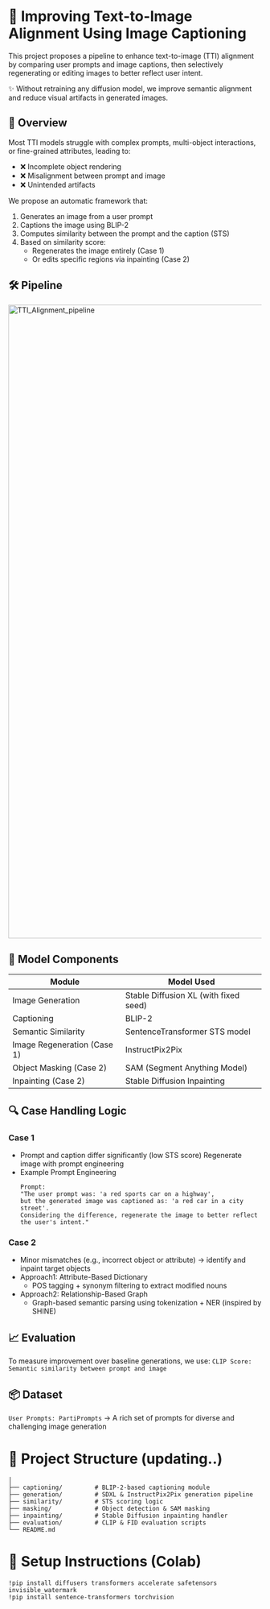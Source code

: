 # 🧠 Improving Text-to-Image Alignment Using Image Captioning

This project proposes a pipeline to enhance text-to-image (TTI) alignment by comparing user prompts and image captions, then selectively regenerating or editing images to better reflect user intent.

✨ Without retraining any diffusion model, we improve semantic alignment and reduce visual artifacts in generated images.

## 📌 Overview

Most TTI models struggle with complex prompts, multi-object interactions, or fine-grained attributes, leading to:
- ❌ Incomplete object rendering
- ❌ Misalignment between prompt and image
- ❌ Unintended artifacts

We propose an automatic framework that:
1.	Generates an image from a user prompt
2.	Captions the image using BLIP-2
3.	Computes similarity between the prompt and the caption (STS)
4.	Based on similarity score:
    - Regenerates the image entirely (Case 1)
    - Or edits specific regions via inpainting (Case 2)

## 🛠️ Pipeline
<img width="1259" alt="TTI_Alignment_pipeline" src="https://github.com/user-attachments/assets/e26da768-7097-4782-b5c0-4b5c61e551c2" />


## 🧪 Model Components

| Module                     | Model Used                          |
|----------------------------|--------------------------------------|
| Image Generation           | Stable Diffusion XL (with fixed seed) |
| Captioning                 | BLIP-2                               |
| Semantic Similarity        | SentenceTransformer STS model        |
| Image Regeneration (Case 1)| InstructPix2Pix                      |
| Object Masking (Case 2)    | SAM (Segment Anything Model)         |
| Inpainting (Case 2)        | Stable Diffusion Inpainting          |

## 🔍 Case Handling Logic
### Case 1
- Prompt and caption differ significantly (low STS score)	Regenerate image with prompt engineering
- Example Prompt Engineering
  ```
  Prompt:
  "The user prompt was: 'a red sports car on a highway', 
  but the generated image was captioned as: 'a red car in a city street'. 
  Considering the difference, regenerate the image to better reflect the user's intent."
  ```
### Case 2
- Minor mismatches (e.g., incorrect object or attribute) -> identify and inpaint target objects
- Approach1: Attribute-Based Dictionary
  - POS tagging + synonym filtering to extract modified nouns
- Approach2: Relationship-Based Graph
  - Graph-based semantic parsing using tokenization + NER (inspired by SHINE)


## 📈 Evaluation
To measure improvement over baseline generations, we use:
`CLIP Score: Semantic similarity between prompt and image`


## 📦 Dataset
`User Prompts: PartiPrompts`
→ A rich set of prompts for diverse and challenging image generation


# 📁 Project Structure (updating..)
```
│
├── captioning/         # BLIP-2-based captioning module
├── generation/         # SDXL & InstructPix2Pix generation pipeline
├── similarity/         # STS scoring logic
├── masking/            # Object detection & SAM masking
├── inpainting/         # Stable Diffusion inpainting handler
├── evaluation/         # CLIP & FID evaluation scripts
└── README.md
```


# 🔧 Setup Instructions (Colab)
```
!pip install diffusers transformers accelerate safetensors invisible_watermark
!pip install sentence-transformers torchvision
```
